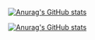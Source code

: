 [![Anurag's GitHub stats](https://github-readme-stats.vercel.app/api?username=DongjunLee22)](https://github.com/anuraghazra/github-readme-stats)

[![Anurag's GitHub stats](https://github-readme-stats.vercel.app/api?username=DongjunLee22)](https://github.com/anuraghazra/github-readme-stats)[](url)

